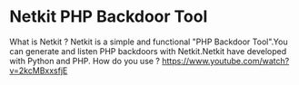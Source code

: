 # Netkit PHP Backdoor Tool
What is Netkit ?
Netkit is a simple and functional "PHP Backdoor Tool".You can generate and listen PHP backdoors with Netkit.Netkit have developed with Python and PHP.
How do you use ?
https://www.youtube.com/watch?v=2kcMBxxsfjE
